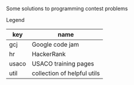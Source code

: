 Some solutions to programming contest problems

Legend


key      | name
---------|-----------------------------
gcj      | Google code jam
hr       | HackerRank
usaco    | USACO training pages
util     | collection of helpful utils
